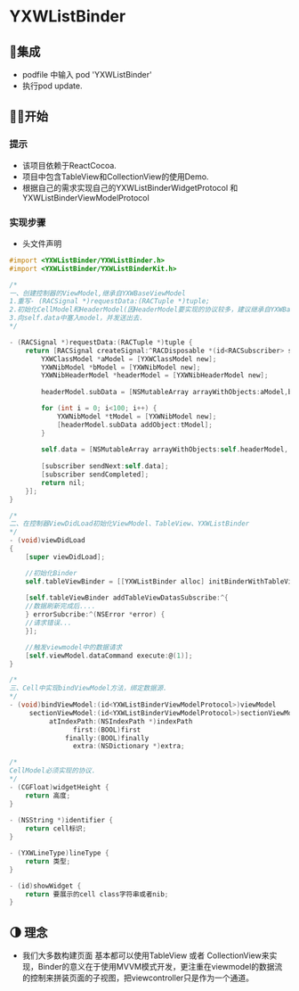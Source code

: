 # YXWListBinder

## 🏁集成

- podfile 中输入 pod 'YXWListBinder'
- 执行pod update.

## 🏃‍♂️开始

### 提示

- 该项目依赖于ReactCocoa.
- 项目中包含TableView和CollectionView的使用Demo.
- 根据自己的需求实现自己的YXWListBinderWidgetProtocol 和 YXWListBinderViewModelProtocol

### 实现步骤

- 头文件声明
``` objective-c
#import <YXWListBinder/YXWListBinder.h>
#import <YXWListBinder/YXWListBinderKit.h>
```

```objective-c
/*
一、创建控制器的ViewModel,继承自YXWBaseViewModel
1.重写- (RACSignal *)requestData:(RACTuple *)tuple;
2.初始化CellModel和HeaderModel(因HeaderModel要实现的协议较多，建议继承自YXWBaseHeaderModel)
3.向self.data中塞入model，并发送出去.
*/

- (RACSignal *)requestData:(RACTuple *)tuple {
    return [RACSignal createSignal:^RACDisposable *(id<RACSubscriber> subscriber) {
        YXWClassModel *aModel = [YXWClassModel new];
        YXWNibModel *bModel = [YXWNibModel new];
        YXWNibHeaderModel *headerModel = [YXWNibHeaderModel new];
        
        headerModel.subData = [NSMutableArray arrayWithObjects:aModel,bModel, nil];

        for (int i = 0; i<100; i++) {
            YXWNibModel *tModel = [YXWNibModel new];
            [headerModel.subData addObject:tModel];
        }
        
        self.data = [NSMutableArray arrayWithObjects:self.headerModel, nil];
        
        [subscriber sendNext:self.data];
        [subscriber sendCompleted];
        return nil;
    }];
}
```

```objective-c
/*
二、在控制器ViewDidLoad初始化ViewModel、TableView、YXWListBinder
*/
- (void)viewDidLoad
{
    [super viewDidLoad];

    //初始化Binder
    self.tableViewBinder = [[YXWListBinder alloc] initBinderWithTableView:self.tableView hasSection:YES command:self.viewModel.dataCommand];
    
    [self.tableViewBinder addTableViewDatasSubscribe:^{
    //数据刷新完成后....
    } errorSubcribe:^(NSError *error) {
    //请求错误...
    }];

  	//触发viewmodel中的数据请求
    [self.viewModel.dataCommand execute:@(1)];
}
```

```objective-c
/*
三、Cell中实现bindViewModel方法，绑定数据源.
*/
- (void)bindViewModel:(id<YXWListBinderViewModelProtocol>)viewModel
     sectionViewModel:(id<YXWListBinderViewModelProtocol>)sectionViewModel
          atIndexPath:(NSIndexPath *)indexPath
                first:(BOOL)first
              finally:(BOOL)finally
                extra:(NSDictionary *)extra;
```

```objective-c
/*
CellModel必须实现的协议.
*/
- (CGFloat)widgetHeight {
    return 高度;
}
    
- (NSString *)identifier {
    return cell标识;
}

- (YXWLineType)lineType {
    return 类型;
}

- (id)showWidget {
    return 要展示的cell class字符串或者nib;
}
```


## 🌗 理念

- 我们大多数构建页面 基本都可以使用TableView 或者 CollectionView来实现，Binder的意义在于使用MVVM模式开发，更注重在viewmodel的数据流的控制来拼装页面的子视图，把viewcontroller只是作为一个通道。

